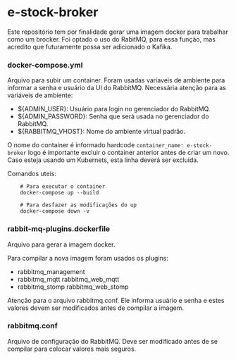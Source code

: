# e-stock-broker

Este repositório tem por finalidade gerar uma imagem docker para trabalhar como um brocker. Foi optado o uso do RabitMQ, para essa função, mas acredito que futuramente possa ser adicionado o Kafika.

### docker-compose.yml

Arquivo para subir um container. Foram usadas variaveis de ambiente para informar a senha e usuário da UI do RabbitMQ.
Necessária atenção para as variáveis de ambiente:
* ${ADMIN_USER}: Usuário para login no gerenciador do RabbitMQ.
* ${ADMIN_PASSWORD}: Senha que será usada no gerenciador do RabbitMQ.
* ${RABBITMQ_VHOST}: Nome do ambiente virtual padrão.

O nome do container é informado hardcode ``` container_name: e-stock-broker ``` logo é importante excluir o container anterior antes de criar um novo.
Caso esteja usando um Kubernets, esta linha deverá ser excluída.

Comandos uteis:
```
    # Para executar o container
    docker-compose up --build
    
    # Para desfazer as modificações do up
    docker-compose down -v
```

### rabbit-mq-plugins.dockerfile

Arquivo para gerar a imagem docker. 

Para compilar a nova imagem foram usados os plugins:
* rabbitmq_management
* rabbitmq_mqtt rabbitmq_web_mqtt
* rabbitmq_stomp rabbitmq_web_stomp

Atenção para o arquivo rabbitmq.conf. Ele informa usuário e senha e estes valores devem ser modificados antes de compilar a imagem.

### rabbitmq.conf

Arquivo de configuração do RabbitMQ. Deve ser modificado antes de se compilar para colocar valores mais seguros.
